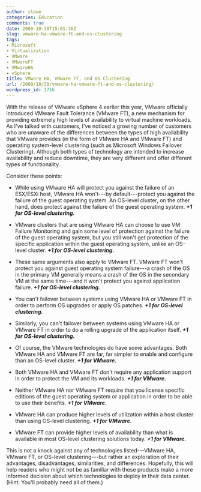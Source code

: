 ```yaml
---
author: slowe
categories: Education
comments: true
date: 2009-10-30T15:01:36Z
slug: vmware-ha-vmware-ft-and-os-clustering
tags:
- Microsoft
- Virtualization
- VMware
- VMwareFT
- VMwareHA
- vSphere
title: VMware HA, VMware FT, and OS Clustering
url: /2009/10/30/vmware-ha-vmware-ft-and-os-clustering/
wordpress_id: 1716
---
```


With the release of VMware vSphere 4 earlier this year, VMware officially introduced VMware Fault Tolerance (VMware FT), a new mechanism for providing extremely high levels of availability to virtual machine workloads. As I've talked with customers, I've noticed a growing number of customers who are unaware of the differences between the types of high availability that VMware provides (in the form of VMware HA and VMware FT) and operating system-level clustering (such as Microsoft Windows Failover Clustering). Although both types of technology are intended to increase availability and reduce downtime, they are very different and offer different types of functionality.

Consider these points:

* While using VMware HA will protect you against the failure of an ESX/ESXi host, VMware HA won't---by default---protect you against the failure of the guest operating system. An OS-level cluster, on the other hand, does protect against the failure of the guest operating system. **_+1 for OS-level clustering._**

* VMware clusters that are using VMware HA can choose to use VM Failure Monitoring and gain some level of protection against the failure of the guest operating system, but you still won't get protection of the specific application within the guest operating system, unlike an OS-level cluster. **_+1 for OS-level clustering._**

* These same arguments also apply to VMware FT. VMware FT won't protect you against guest operating system failure---a crash of the OS in the primary VM generally means a crash of the OS in the secondary VM at the same time---and it won't protect you against application failure. **_+1 for OS-level clustering._**

* You can't failover between systems using VMware HA or VMware FT in order to perform OS upgrades or apply OS patches. **_+1 for OS-level clustering._**

* Similarly, you can't failover between systems using VMware HA or VMware FT in order to do a rolling upgrade of the application itself. **_+1 for OS-level clustering._**

* Of course, the VMware technologies do have some advantages. Both VMware HA and VMware FT are far, far simpler to enable and configure than an OS-level cluster. **_+1 for VMware._**

* Both VMware HA and VMware FT don't require any application support in order to protect the VM and its workloads. **_+1 for VMware._**

* Neither VMware HA nor VMware FT require that you license specific editions of the guest operating system or application in order to be able to use their benefits. **_+1 for VMware._**

* VMware HA can produce higher levels of utilization within a host cluster than using OS-level clustering. **_+1 for VMware._**

* VMware FT can provide higher levels of availability than what is available in most OS-level clustering solutions today. **_+1 for VMware._**

This is not a knock against any of technologies listed---VMware HA, VMware FT, or OS-level clustering---but rather an exploration of their advantages, disadvantages, similarities, and differences. Hopefully, this will help readers who might not be as familiar with these products make a more informed decision about which technologies to deploy in their data center. (Hint: You'll probably need all of them.)
